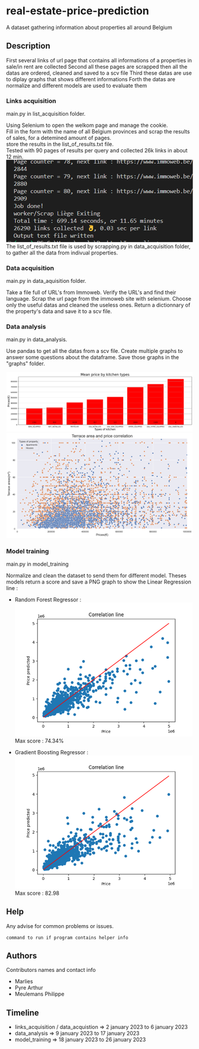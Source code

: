 # real-estate-price-prediction

A dataset gathering information about properties all around Belgium

## Description

First several links of url page that contains all informations of a properties in sale/in rent are collected
Second all these pages are scrapped then all the datas are ordered, cleaned and saved to a scv file
Third these datas are use to diplay graphs that shows different informations
Forth the datas are normalize and different models are used to evaluate them

### Links acquisition
main.py in list_acquisition folder.

Using Selenium to open the welkom page and manage the cookie.  
Fill in the form with the name of all Belgium provinces and scrap the results of sales, for a detemined amount of pages.  
store the results in the list_of_results.txt file.  
Tested with 90 pages of results per query and collected 26k links in about 12 min.  
![Alt text](links_acquisition/results_80pages_10regions%202023-01-06.png)  
The list_of_results.txt file is used by scrapping.py in data_acquisition folder, to gather all the data from indivual properties.

### Data acquisition
main.py in data_aquisition folder.

Take a file full of URL's from Immoweb.
Verify the URL's and find their language.
Scrap the url page from the immoweb site with selenium. 
Choose only the useful datas and cleaned the useless ones.
Return a dictionnary of the property's data and save it to a scv file.

### Data analysis
main.py in data_analysis.

Use pandas to get all the datas from a scv file.
Create multiple graphs to answer some questions about the dataframe.
Save those graphs in the "graphs" folder.

![Alt text](data_analysis/graphs/Kitchen_graph.png)  
![Alt text](data_analysis/graphs/Terrace_graph.png)  

### Model training
main.py in model_training

Normalize and clean the dataset to send them for different model.
Theses models return a score and save a PNG graph to show the Linear Regression line :

* Random Forest Regressor :
![Alt text](model_training/graphs/RFR_Graph.png) 
Max score : 74.34%

* Gradient Boosting Regressor :
![Alt text](model_training/graphs/GDR_Graph.png) 
Max score : 82.98


## Help

Any advise for common problems or issues.
```
command to run if program contains helper info
```

## Authors

Contributors names and contact info

* Marlies
* Pyre Arthur
* Meulemans Philippe

## Timeline

* links_acquisition / data_acquistion => 2 january 2023 to 6 january 2023
* data_analysis => 9 january 2023 to 17 january 2023
* model_training => 18 january 2023 to 26 january 2023



